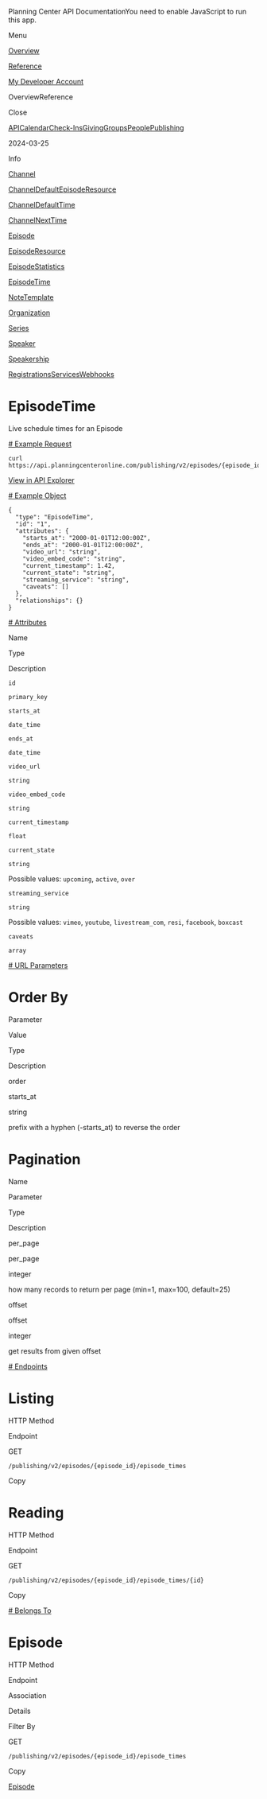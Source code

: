Planning Center API DocumentationYou need to enable JavaScript to run this app.

Menu

[Overview](#/overview/)

[Reference](episode_time.md)

[My Developer Account](https://api.planningcenteronline.com/oauth/applications)

OverviewReference

Close

[API](#/apps/api)[Calendar](#/apps/calendar)[Check-Ins](#/apps/check-ins)[Giving](#/apps/giving)[Groups](#/apps/groups)[People](#/apps/people)[Publishing](#/apps/publishing)

2024-03-25

Info

[Channel](channel.md)

[ChannelDefaultEpisodeResource](channel_default_episode_resource.md)

[ChannelDefaultTime](channel_default_time.md)

[ChannelNextTime](channel_next_time.md)

[Episode](episode.md)

[EpisodeResource](episode_resource.md)

[EpisodeStatistics](episode_statistics.md)

[EpisodeTime](episode_time.md)

[NoteTemplate](note_template.md)

[Organization](organization.md)

[Series](series.md)

[Speaker](speaker.md)

[Speakership](speakership.md)

[Registrations](#/apps/registrations)[Services](#/apps/services)[Webhooks](#/apps/webhooks)

# EpisodeTime

Live schedule times for an Episode

[# Example Request](#/apps/publishing/2024-03-25/vertices/episode_time#example-request)

```
curl https://api.planningcenteronline.com/publishing/v2/episodes/{episode_id}/episode_times
```

[View in API Explorer](https://api.planningcenteronline.com/explorer/publishing/v2/episodes/{episode_id}/episode_times)

[# Example Object](#/apps/publishing/2024-03-25/vertices/episode_time#example-object)

```
{
  "type": "EpisodeTime",
  "id": "1",
  "attributes": {
    "starts_at": "2000-01-01T12:00:00Z",
    "ends_at": "2000-01-01T12:00:00Z",
    "video_url": "string",
    "video_embed_code": "string",
    "current_timestamp": 1.42,
    "current_state": "string",
    "streaming_service": "string",
    "caveats": []
  },
  "relationships": {}
}
```

[# Attributes](#/apps/publishing/2024-03-25/vertices/episode_time#attributes)

Name

Type

Description

`id`

`primary_key`

`starts_at`

`date_time`

`ends_at`

`date_time`

`video_url`

`string`

`video_embed_code`

`string`

`current_timestamp`

`float`

`current_state`

`string`

Possible values: `upcoming`, `active`, `over`

`streaming_service`

`string`

Possible values: `vimeo`, `youtube`, `livestream_com`, `resi`, `facebook`, `boxcast`

`caveats`

`array`

[# URL Parameters](#/apps/publishing/2024-03-25/vertices/episode_time#url-parameters)

# Order By

Parameter

Value

Type

Description

order

starts\_at

string

prefix with a hyphen (-starts\_at) to reverse the order

# Pagination

Name

Parameter

Type

Description

per\_page

per\_page

integer

how many records to return per page (min=1, max=100, default=25)

offset

offset

integer

get results from given offset

[# Endpoints](#/apps/publishing/2024-03-25/vertices/episode_time#endpoints)

# Listing

HTTP Method

Endpoint

GET

`/publishing/v2/episodes/{episode_id}/episode_times`

Copy

# Reading

HTTP Method

Endpoint

GET

`/publishing/v2/episodes/{episode_id}/episode_times/{id}`

Copy

[# Belongs To](#/apps/publishing/2024-03-25/vertices/episode_time#belongs-to)

# Episode

HTTP Method

Endpoint

Association

Details

Filter By

GET

`/publishing/v2/episodes/{episode_id}/episode_times`

Copy

[Episode](episode.md)